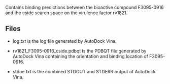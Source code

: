 Contains binding predictions between the bioactive compound F3095-0916 and the cside search space on the virulence factor rv1821.

## Files

- log.txt is the log file generated by AutoDock Vina.

- rv1821_F3095-0916_cside.pdbqt is the PDBQT file generated by AutoDock Vina containing the orientation and binding location of F3095-0916.

- stdoe.txt is the combined STDOUT and STDERR output of AutoDock Vina.

